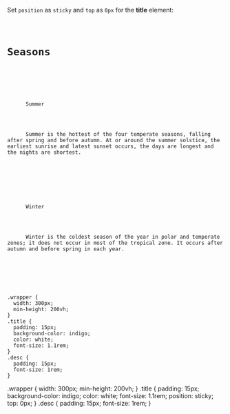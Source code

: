 Set `position` as `sticky`
and `top` as `0px`
for the **title** element:

<Editor lang="css" type="exercise">
<code>
<panel lang="html">
<h1>Seasons</h1>
<div class="wrapper">
  <div>
    <div class="title">
      Summer
    </div>
    <div class="desc">
      Summer is the hottest of the four temperate seasons, falling after spring and before autumn. At or around the summer solstice, the earliest sunrise and latest sunset occurs, the days are longest and the nights are shortest.
    </div>
  </div>
  <div>
    <div class="title">
      Winter
    </div>
    <div class="desc">
      Winter is the coldest season of the year in polar and temperate zones; it does not occur in most of the tropical zone. It occurs after autumn and before spring in each year.
    </div>
  </div>
</div>
</panel>
<panel lang="css">
.wrapper {
  width: 300px;
  min-height: 200vh;
}
.title {
  padding: 15px;
  background-color: indigo;
  color: white;
  font-size: 1.1rem;
}
.desc {
  padding: 15px;
  font-size: 1rem;
}
</panel>
</code>

<solution>
.wrapper {
  width: 300px;
  min-height: 200vh;
}
.title {
  padding: 15px;
  background-color: indigo;
  color: white;
  font-size: 1.1rem;
  position: sticky;
  top: 0px;
}
.desc {
  padding: 15px;
  font-size: 1rem;
}
</solution>
</Editor>